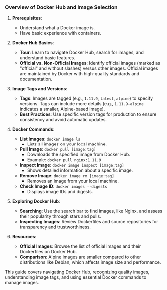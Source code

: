 ### Overview of Docker Hub and Image Selection

1. **Prerequisites**:
   - Understand what a Docker image is.
   - Have basic experience with containers.

2. **Docker Hub Basics**:
   - **Tour**: Learn to navigate Docker Hub, search for images, and understand basic features.
   - **Official vs. Non-Official Images**: Identify official images (marked as "official" and without slashes) versus other images. Official images are maintained by Docker with high-quality standards and documentation.

3. **Image Tags and Versions**:
   - **Tags**: Images are tagged (e.g., `1.11.9`, `latest`, `alpine`) to specify versions. Tags can include more details (e.g., `1.11.9-alpine` indicates a smaller, Alpine-based image).
   - **Best Practices**: Use specific version tags for production to ensure consistency and avoid automatic updates.

4. **Docker Commands**:
   - **List Images**: `docker image ls`
     - Lists all images on your local machine.
   - **Pull Image**: `docker pull [image:tag]`
     - Downloads the specified image from Docker Hub.
     - Example: `docker pull nginx:1.11.9`
   - **Inspect Image**: `docker image inspect [image:tag]`
     - Shows detailed information about a specific image.
   - **Remove Image**: `docker image rm [image:tag]`
     - Removes an image from your local machine.
   - **Check Image ID**: `docker images --digests`
     - Displays image IDs and digests.

5. **Exploring Docker Hub**:
   - **Searching**: Use the search bar to find images, like Nginx, and assess their popularity through stars and pulls.
   - **Inspecting Images**: Review Dockerfiles and source repositories for transparency and trustworthiness.

6. **Resources**:
   - **Official Images**: Browse the list of official images and their Dockerfiles on Docker Hub.
   - **Comparison**: Alpine images are smaller compared to other distributions like Debian, which affects image size and performance.

This guide covers navigating Docker Hub, recognizing quality images, understanding image tags, and using essential Docker commands to manage images.
